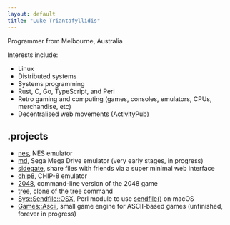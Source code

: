 ```yaml
---
layout: default
title: "Luke Triantafyllidis"
---
```

Programmer from Melbourne, Australia

Interests include:

* Linux
* Distributed systems
* Systems programming
* Rust, C, Go, TypeScript, and Perl
* Retro gaming and computing (games, consoles, emulators, CPUs, merchandise, etc)
* Decentralised web movements (ActivityPub)

## .projects

* [nes](https://github.com/ltriant/nes), NES emulator
* [md](https://github.com/ltriant/md), Sega Mega Drive emulator (very early stages, in progress)
* [sidegate](https://github.com/ltriant/sidegate), share files with friends via a super minimal web interface
* [chip8](https://github.com/ltriant/chip8), CHIP-8 emulator
* [2048](https://github.com/ltriant/2048), command-line version of the 2048 game
* [tree](https://github.com/ltriant/tree), clone of the tree command
* [Sys::Sendfile::OSX](https://metacpan.org/pod/Sys::Sendfile::OSX), Perl module to use [sendfile()](https://jvns.ca/blog/2016/01/23/sendfile-a-new-to-me-system-call/) on macOS
* [Games::Ascii](https://github.com/ltriant/Games-Ascii), small game engine for ASCII-based games (unfinished, forever in progress)

